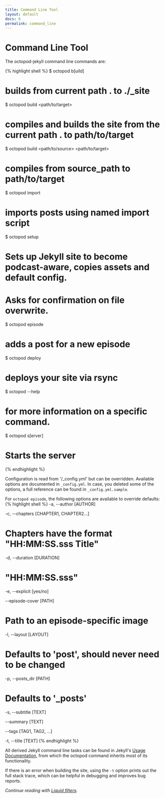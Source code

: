 ```yaml
---
title: Command Line Tool
layout: default
docs: 6
permalink: command_line
---
```


# Command Line Tool

The octopod-jekyll command line commands are:

{% highlight shell %}
$ octopod b[uild]
# builds from current path . to ./_site

$ octopod build <path/to/target>
# compiles and builds the site from the current path . to path/to/target

$ octopod build <path/to/source> <path/to/target>
# compiles from source_path to  path/to/target

$ octopod import <importer name> <options>
# imports posts using named import script

$ octopod setup
# Sets up Jekyll site to become podcast-aware, copies assets and default config.
# Asks for confirmation on file overwrite.

$ octopod episode
# adds a post for a new episode

$ octopod deploy
# deploys your site via rsync

$ octopod <command> --help
# for more information on a specific command.

$ octopod s[erver]
# Starts the server
{% endhighlight %}

Configuration is read from '<source>/_config.yml' but can be overridden.
Available options are documented in `_config.yml`.
In case, you deleted some of the options, a full reference can be found in `_config.yml.sample`.

For ```octopod episode```, the following options are available to override defaults:
{% highlight shell %}
-a, --author [AUTHOR]

-c, --chapters [CHAPTER1, CHAPTER2...]
# Chapters have the format "HH:MM:SS.sss Title"

-d, --duration [DURATION]
# "HH:MM:SS.sss"

-e, --explicit [yes/no]

--episode-cover [PATH]
# Path to an episode-specific image

-l, --layout [LAYOUT]
# Defaults to 'post', should never need to be changed

-p, --posts_dir [PATH]
# Defaults to '_posts'

-s, --subtitle [TEXT]

--summary [TEXT]

--tags [TAG1, TAG2, ...]

-t, --title [TEXT]
{% endhighlight %}

All derived Jekyll command line tasks can be found in Jekyll's
[Usage Documentation](http://jekyllrb.com/docs/usage/), from which the octopod
command inherits most of its functionality.

If there is an error when building the site, using the ```-t``` option prints
out the full stack trace, which can be helpful in debugging and improves bug reports.

_Continue reading with [Liquid filters](/liquid_filters)._
